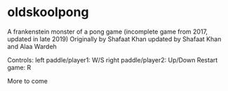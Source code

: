 # oldskoolpong
A frankenstein monster of a pong game (incomplete game from 2017, updated in late 2019) 
Originally by Shafaat Khan
updated by Shafaat Khan and Alaa Wardeh

Controls: 
left paddle/player1: W/S
right paddle/player2: Up/Down
Restart game: R

More to come 
